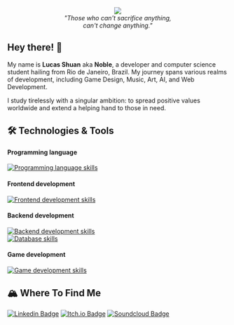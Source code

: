 <div align="center">
  <img src="https://github.com/lucasshuan/lucasshuan/assets/78228526/250d306c-c9d7-4b9a-990a-120a8028e881">
  <br><i>"Those who can't sacrifice anything,<br>
  can't change anything."</i>
</div>

## Hey there! 👋

My name is <b>Lucas Shuan</b> aka <b>Noble</b>, a developer and computer science student hailing from Rio de Janeiro, Brazil. My journey spans various realms of development, including Game Design, Music, Art, AI, and Web Development.

I study tirelessly with a singular ambition: to spread positive values worldwide and extend a helping hand to those in need.<br>

## 🛠️ Technologies & Tools

#### Programming language

[![Programming language skills](https://skillicons.dev/icons?i=js,ts,go,cs,cpp,rust)](https://skillicons.dev)

#### Frontend development

[![Frontend development skills](https://skillicons.dev/icons?i=html,css,tailwind,graphql,nextjs,react,jest)](https://skillicons.dev)

#### Backend development

[![Backend development skills](https://skillicons.dev/icons?i=docker,dotnet,nodejs,prisma)](https://skillicons.dev)<br>
[![Database skills](https://skillicons.dev/icons?i=redis,mysql,postgres,mongodb)](https://skillicons.dev)

#### Game development

[![Game development skills](https://skillicons.dev/icons?i=blender,unity,unreal,godot)](https://skillicons.dev)

## 🏔️ Where To Find Me

[![Linkedin Badge](https://img.shields.io/badge/-Linkedin-0e76a8?style=for-the-badge&logo=Linkedin&logoColor=white)](https://linkedin.com/in/lucrocha2) 
[![Itch.io Badge](https://img.shields.io/badge/-Itchio-FA5C5C?style=for-the-badge&logo=Itch.io&logoColor=white)](https://nobelven.itch.io/)
[![Soundcloud Badge](https://img.shields.io/badge/-Soundcloud-FF3300?style=for-the-badge&logo=SoundCloud&logoColor=white)](https://soundcloud.com/lucas_shuan)
